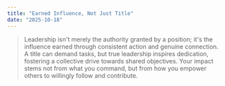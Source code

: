 ```yaml
---
title: "Earned Influence, Not Just Title"
date: "2025-10-18"
---
```


> Leadership isn't merely the authority granted by a position; it's the influence earned through consistent action and genuine connection. A title can demand tasks, but true leadership inspires dedication, fostering a collective drive towards shared objectives. Your impact stems not from what you command, but from how you empower others to willingly follow and contribute.
